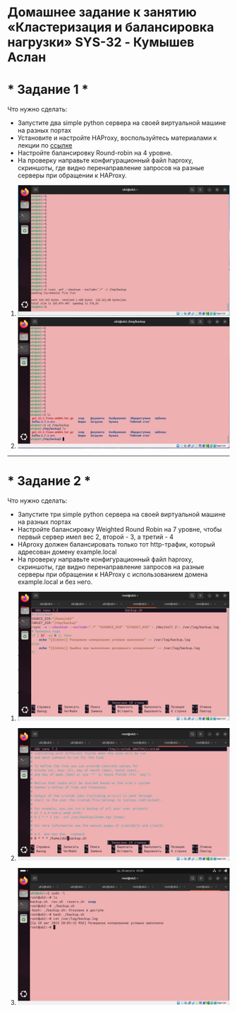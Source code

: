 # **Домашнее задание к занятию «Кластеризация и балансировка нагрузки» SYS-32 - Кумышев Аслан**

# * Задание 1 *
Что нужно сделать:

* Запустите два simple python сервера на своей виртуальной машине на разных портах
* Установите и настройте HAProxy, воспользуйтесь материалами к лекции по [ссылке](https://github.com/netology-code/sflt-homeworks/tree/main/2)
* Настройте балансировку Round-robin на 4 уровне.
* На проверку направьте конфигурационный файл haproxy, скриншоты, где видно перенаправление запросов на разные серверы при обращении к HAProxy.

1. ![alt text](https://github.com/sAslank/Rezervcopy/blob/main/img/аа2.jpg)
2. ![alt text](https://github.com/sAslank/Rezervcopy/blob/main/img/аа1.jpg)

 **************************************************************************

# * Задание 2 *
Что нужно сделать:
* Запустите три simple python сервера на своей виртуальной машине на разных портах
* Настройте балансировку Weighted Round Robin на 7 уровне, чтобы первый сервер имел вес 2, второй - 3, а третий - 4
* HAproxy должен балансировать только тот http-трафик, который адресован домену example.local
* На проверку направьте конфигурационный файл haproxy, скриншоты, где видно перенаправление запросов на разные серверы при обращении к HAProxy c использованием домена example.local и без него.

1. ![alt text](https://github.com/sAslank/Rezervcopy/blob/main/img/вв4.jpg)

2. ![alt text](https://github.com/sAslank/Rezervcopy/blob/main/img/вв3.jpg)

3. ![alt text](https://github.com/sAslank/Rezervcopy/blob/main/img/вв2.jpg)
